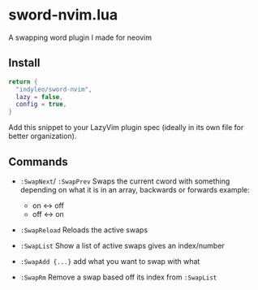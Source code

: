 # sword-nvim.lua

A swapping word plugin I made for neovim

## Install

```lua
return {
  "indyleo/sword-nvim",
  lazy = false,
  config = true,
}
```

Add this snippet to your LazyVim plugin spec (ideally in its own file for better organization).

## Commands

- `:SwapNext`/ `:SwapPrev`
  Swaps the current cword with something depending on what it is in an array, backwards or forwards
  example:

  - on <-> off
  - off <-> on

- `:SwapReload`
  Reloads the active swaps

- `:SwapList`
  Show a list of active swaps gives an index/number

- `:SwapAdd {...}`
  add what you want to swap with what

- `:SwapRm`
  Remove a swap based off its index from `:SwapList`
